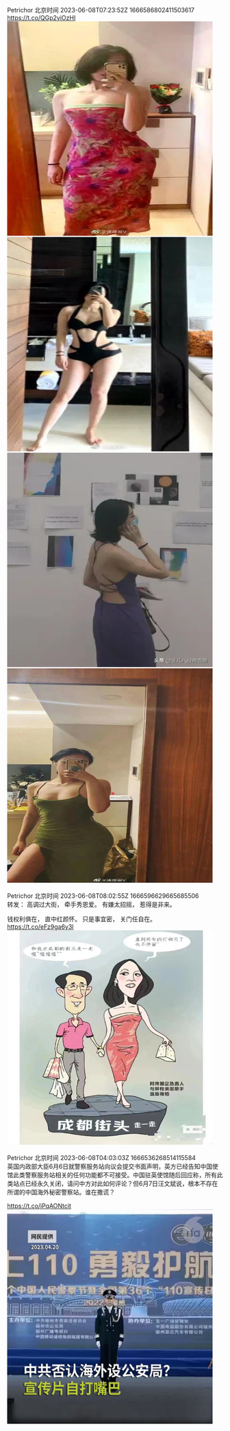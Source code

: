 Petrichor 北京时间 2023-06-08T07:23:52Z 1666586802411503617<br>https://t.co/QGp2yiOzHI<br><img src='/temp/image/2023/t-Month-6/1666586802411503617_0.jpg' width='480' height='500'><img src='/temp/image/2023/t-Month-6/1666586802411503617_1.jpg' width='480' height='500'><img src='/temp/image/2023/t-Month-6/1666586802411503617_2.jpg' width='480' height='500'><img src='/temp/image/2023/t-Month-6/1666586802411503617_3.jpg' width='480' height='500'><br><br>Petrichor 北京时间 2023-06-08T08:02:55Z 1666596629665685506<br>转发：
高调过大街，
牵手秀恩爱。
有嫌太招摇，
​惹得是非来。

钱权利俱在，
直中红颜怀。
​只是事宜密，
​关门任自在。 https://t.co/eFz9ga6y3I<br><img src='/temp/image/2023/t-Month-6/1666596629665685506_0.jpg' width='480' height='500'><br><br>Petrichor 北京时间 2023-06-08T04:03:03Z 1666536268514115584<br>英国内政部大臣6月6日就警察服务站向议会提交书面声明，英方已经告知中国使馆此类警察服务站相关的任何功能都不可接受。中国驻英使馆随后回应称，所有此类站点已经永久关闭，请问中方对此如何评论？但6月7日汪文斌说，根本不存在所谓的中国海外秘密警察站。谁在撒谎？

 https://t.co/jPqAONtcit<br><img src='/temp/video/2023/t-Month-6/r-Day-08/Jam79922967/1666536268514115584_0.jpg' width='480' height='500'><br><br>